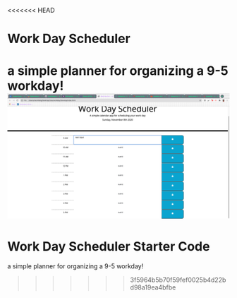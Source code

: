<<<<<<< HEAD
# Work Day Scheduler
a simple planner for organizing a 9-5 workday!
![screenshot](screenshot.png)
=======
# Work Day Scheduler Starter Code
a simple planner for organizing a 9-5 workday! 

>>>>>>> 3f5964b5b70f59fef0025b4d22bd98a19ea4bfbe
